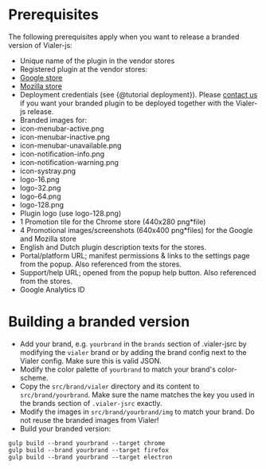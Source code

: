 # Prerequisites
The following prerequisites apply when you want to release a branded version
of Vialer-js:

* Unique name of the plugin in the vendor stores
* Registered plugin at the vendor stores:
 * [Google store](https://chrome.google.com/webstore/developer/dashboard)
 * [Mozilla store](https://addons.mozilla.org/developers/addons)
* Deployment credentials (see {@tutorial deployment}). Please [contact us](http://voipgrid.nl/contact/) if you want your branded plugin to be deployed together with the Vialer-js release.
* Branded images for:
 * icon-menubar-active.png
 * icon-menubar-inactive.png
 * icon-menubar-unavailable.png
 * icon-notification-info.png
 * icon-notification-warning.png
 * icon-systray.png
 * logo-16.png
 * logo-32.png
 * logo-64.png
 * logo-128.png
* Plugin logo (use logo-128.png)
* 1 Promotion tile for the Chrome store (440x280 png*file)
* 4 Promotional images/screenshots (640x400 png*files) for the Google and Mozilla store
* English and Dutch plugin description texts for the stores.
* Portal/platform URL; manifest permissions & links to the settings page from the popup. Also referenced from the stores.
* Support/help URL; opened from the popup help button. Also referenced from the stores.
* Google Analytics ID


# Building a branded version
* Add your brand, e.g. `yourbrand` in the `brands` section of .vialer-jsrc by modifying the `vialer` brand or by adding the
brand config next to the Vialer config. Make sure this is valid JSON.
* Modify the color palette of `yourbrand` to match your brand's color-scheme.
* Copy the `src/brand/vialer` directory and its content to `src/brand/yourbrand`. Make sure the name matches the key you used in the brands section of `.vialer-jsrc` exactly.
* Modify the images in `src/brand/yourbrand/img` to match your brand. Do not reuse the branded images from Vialer!
* Build your branded version:
```
gulp build --brand yourbrand --target chrome
gulp build --brand yourbrand --target firefox
gulp build --brand yourbrand --target electron
```
